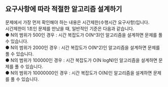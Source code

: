## 요구사항에 따라 적절한 알고리즘 설계하기
문제에서 가장 먼저 확인해야 하는 내용은 시간제한(수행시간 요구사항)입니다.\
시간제한이 1초인 문제를 만났을 때, 일반적인 기준은 다음과 같습니다.\
● N의 범위가 500인 경우 : 시간 복잡도가 O(N^3)인 알고리즘을 설계하면 문제를 풀 수 있습니다.\
● N의 범위가 2000인 경우 : 시간 복잡도가 O(N^2)인 알고리즘을 설계하면 문제를 풀 수 있습니다.\
● N의 범위가 100000인 경우 : 시간 복잡도가 O(N logN)인 알고리즘을 설계하면 문제를 풀 수 있습니다.\
● N의 범위가 10000000인 경우 : 시간 복잡도가 O(N)인 알고리즘을 설계하면 문제를 풀 수 있습니다.
